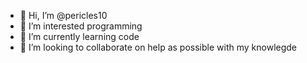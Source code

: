 - 👋 Hi, I’m @pericles10
- 👀 I’m interested programming
- 🌱 I’m currently learning code
- 💞️ I’m looking to collaborate on help as possible with my knowlegde


<!---
pericles10/pericles10 is a ✨ special ✨ repository because its `README.md` (this file) appears on your GitHub profile.
You can click the Preview link to take a look at your changes.
--->
